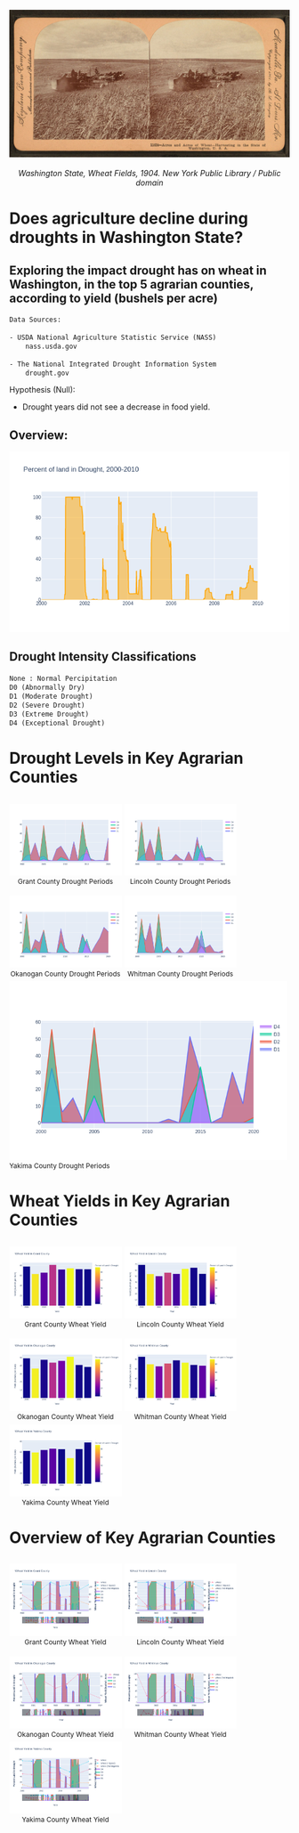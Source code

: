 <p align="center">
    <img src="county/img/wheatfield.jpg" alt="wheat fields 1904">
    <br><br>
    <i>Washington State, Wheat Fields, 1904. New York Public Library / Public domain</i>
</p>


# Does agriculture decline during droughts in Washington State?


## Exploring the impact drought has on wheat in Washington, in the top 5 agrarian counties, according to yield (bushels per acre)


    Data Sources:
    
    - USDA National Agriculture Statistic Service (NASS)
        nass.usda.gov
   
    - The National Integrated Drought Information System
        drought.gov
        
Hypothesis (Null):

- Drought years did not see a decrease in food yield.



## Overview:
<p float="left">
    <img src="county/img/overview_drought_2010.png" alt="percent of drought in Washington State">
</p>



## Drought Intensity Classifications

    None : Normal Percipitation
    D0 (Abnormally Dry)
    D1 (Moderate Drought)
    D2 (Severe Drought)
    D3 (Extreme Drought)
    D4 (Exceptional Drought)
   
   
# Drought Levels in Key Agrarian Counties

    
<p style="float: left; font-size: 9pt; text-align: center; width: 40%; margin-right: 1%; margin-bottom: 0.5em;">
        <img src="county/img/year_mean_grant.png" alt="Grant County Drought Means">
        Grant County Drought Periods </p>
<p style="float: left; font-size: 9pt; text-align: center; width: 40%; margin-right: 1%; margin-bottom: 0.5em;">
        <img src="county/img/year_mean_lincoln.png" alt="Lincoln County Drought Means">
        Lincoln County Drought Periods </p>
<p style="float: left; font-size: 9pt; text-align: center; width: 40%; margin-right: 1%; margin-bottom: 0.5em;">
        <img src="county/img/year_mean_okanogan.png" alt="Okanogan County Drought Means">
        Okanogan County Drought Periods </p>
<p style="float: left; font-size: 9pt; text-align: center; width: 40%; margin-right: 1%; margin-bottom: 0.5em;">
        <img src="county/img/year_mean_whitman.png" alt="Whitman County Drought Means">
        Whitman County Drought Periods </p>
<p style="float: middle; font-size: 9pt; text-align: middle; center: 40%; margin-right: 1%; margin-bottom: 0.5em;">
        <img src="county/img/year_mean_yakima.png" alt="Yakima County Drought Means">
        Yakima County Drought Periods 
</p>

# Wheat Yields in Key Agrarian Counties

<p style="float: left; font-size: 9pt; text-align: center; width: 40%; margin-right: 1%; margin-bottom: 0.5em;">
        <img src="county/img/wheat_yield_grant.png" alt="Grant County Wheat Yield">
        Grant County Wheat Yield </p>
<p style="float: left; font-size: 9pt; text-align: center; width: 40%; margin-right: 1%; margin-bottom: 0.5em;">
        <img src="county/img/wheat_yield_lincoln.png" alt="Lincoln County Wheat Yield">
        Lincoln County Wheat Yield </p>
<p style="float: left; font-size: 9pt; text-align: center; width: 40%; margin-right: 1%; margin-bottom: 0.5em;">
        <img src="county/img/wheat_yield_okanogan.png" alt="Okanogan County Wheat Yield">
        Okanogan County Wheat Yield </p>
<p style="float: left; font-size: 9pt; text-align: center; width: 40%; margin-right: 1%; margin-bottom: 0.5em;">
        <img src="county/img/wheat_yield_whitman.png" alt="Whitman County Wheat Yield">
        Whitman County Wheat Yield </p>
<p style="float: middle; font-size: 9pt; text-align: center; width: 40%; margin-right: 1%; margin-bottom: 0.5em;">
        <img src="county/img/wheat_yield_yakima.png" alt="Yakima County Wheat Yield">
        Yakima County Wheat Yield 
</p>
        
        
# Overview of Key Agrarian Counties

<p style="float: left; font-size: 9pt; text-align: center; width: 40%; margin-right: 1%; margin-bottom: 0.5em;">
        <img src="county/img/ts_grant.png" alt="Grant County Wheat Yield">
        Grant County Wheat Yield </p>
<p style="float: left; font-size: 9pt; text-align: center; width: 40%; margin-right: 1%; margin-bottom: 0.5em;">
        <img src="county/img/ts_lincoln.png" alt="Lincoln County Wheat Yield">
        Lincoln County Wheat Yield </p>
<p style="float: left; font-size: 9pt; text-align: center; width: 40%; margin-right: 1%; margin-bottom: 0.5em;">
        <img src="county/img/ts_okanogan.png" alt="Okanogan County Wheat Yield">
        Okanogan County Wheat Yield </p>
<p style="float: left; font-size: 9pt; text-align: center; width: 40%; margin-right: 1%; margin-bottom: 0.5em;">
        <img src="county/img/ts_whitman.png" alt="Whitman County Wheat Yield">
        Whitman County Wheat Yield </p>
<p style="float: middle; font-size: 9pt; text-align: center; width: 40%; margin-right: 1%; margin-bottom: 0.5em;">
        <img src="county/img/ts_yakima.png" alt="Yakima County Wheat Yield">
        Yakima County Wheat Yield 
</p>